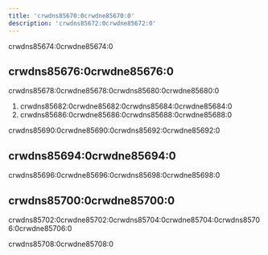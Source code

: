 ```yaml
---
title: 'crwdns85670:0crwdne85670:0'
description: 'crwdns85672:0crwdne85672:0'
---
```



crwdns85674:0crwdne85674:0

## crwdns85676:0crwdne85676:0

crwdns85678:0crwdne85678:0crwdns85680:0crwdne85680:0

1. crwdns85682:0crwdne85682:0crwdns85684:0crwdne85684:0
2. crwdns85686:0crwdne85686:0crwdns85688:0crwdne85688:0

crwdns85690:0crwdne85690:0crwdns85692:0crwdne85692:0

## crwdns85694:0crwdne85694:0

crwdns85696:0crwdne85696:0crwdns85698:0crwdne85698:0

## crwdns85700:0crwdne85700:0

crwdns85702:0crwdne85702:0crwdns85704:0crwdne85704:0crwdns85706:0crwdne85706:0

crwdns85708:0crwdne85708:0
